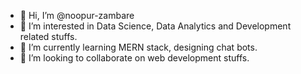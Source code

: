 - 👋 Hi, I’m @noopur-zambare
- 👀 I’m interested in Data Science, Data Analytics and Development related stuffs.
- 🌱 I’m currently learning MERN stack, designing chat bots.
- 💞️ I’m looking to collaborate on web development stuffs.


<!---
noopur-zambare/noopur-zambare is a ✨ special ✨ repository because its `README.md` (this file) appears on your GitHub profile.
You can click the Preview link to take a look at your changes.
--->
